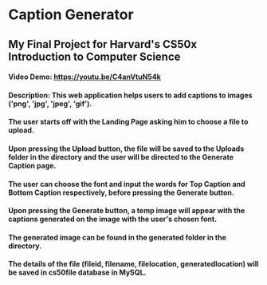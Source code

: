 # Caption Generator
## My Final Project for Harvard's CS50x Introduction to Computer Science
#### Video Demo: https://youtu.be/C4anVtuN54k
#### Description: This web application helps users to add captions to images ('png', 'jpg', 'jpeg', 'gif').
#### The user starts off with the Landing Page asking him to choose a file to upload.
#### Upon pressing the Upload button, the file will be saved to the Uploads folder in the directory and the user will be directed to the Generate Caption page.
#### The user can choose the font and input the words for Top Caption and Bottom Caption respectively, before pressing the Generate button.
#### Upon pressing the Generate button, a temp image will appear with the captions generated on the image with the user's chosen font.
#### The generated image can be found in the generated folder in the directory.
#### The details of the file (fileid, filename, filelocation, generatedlocation) will be saved in cs50file database in MySQL.
